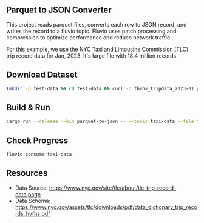 ## Parquet to JSON Converter

This project reads parquet files, converts each row to JSON record, and writes the record to a fluvio topic.
Fluvio uses patch processing and compression to optimize performance and reduce network traffic.

For this example, we use the NYC Taxi and Limousine Commission (TLC) trip record data for Jan, 2023. It's large file with 18.4 million records.

## Download Dataset

```bash
(mkdir -p test-data && cd test-data && curl -o fhvhv_tripdata_2023-01.parquet https://d37ci6vzurychx.cloudfront.net/trip-data/fhvhv_tripdata_2023-01.parquet)
```

## Build & Run

```bash
cargo run --release --bin parquet-to-json -- --topic taxi-data --file test-data/fhvhv_tripdata_2023-01.parquet
```

## Check Progress

```bash
fluvio consume taxi-data
```

## Resources

* Data Source: https://www.nyc.gov/site/tlc/about/tlc-trip-record-data.page
* Data Schema: https://www.nyc.gov/assets/tlc/downloads/pdf/data_dictionary_trip_records_hvfhs.pdf
